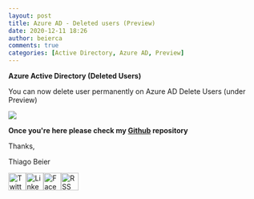```yaml
---
layout: post
title: Azure AD - Deleted users (Preview)
date: 2020-12-11 18:26
author: beierca
comments: true
categories: [Active Directory, Azure AD, Preview]
---
```

<strong>Azure Active Directory (Deleted Users)</strong>

You can now delete user permanently on Azure AD Delete Users (under Preview)

<img src="https://thiagobeierblog.blob.core.windows.net/posts/azure/news/azuread-deletepermanently-preview.png" />

<strong>Once you're here please check my <a href="https://github.com/thiagobeier/scripts/blob/master/README.md">Github</a> repository</strong>

Thanks,

Thiago Beier

<a href="https://twitter.com/thiagobeier"><img title="Twitter" src="https://socialmediawidgets.files.wordpress.com/2014/03/twitter1.png?w=35&amp;h=35" alt="Twitter" width="35" height="35" /></a><a href="https://www.linkedin.com/in/tbeier/"><img title="LinkedIn" src="https://socialmediawidgets.files.wordpress.com/2014/03/linkedin1.png?w=35&amp;h=35" alt="LinkedIn" width="35" height="35" /></a><a href="https://www.facebook.com/TheBeier/"><img title="Facebook" src="https://socialmediawidgets.files.wordpress.com/2014/03/facebook1.png?w=35&amp;h=35" alt="Facebook" width="35" height="35" /></a><a href="https://thiagobeier.wordpress.com/feed/"><img title="RSS" src="https://socialmediawidgets.files.wordpress.com/2014/03/rss1.png?w=35&amp;h=35" alt="RSS" width="35" height="35" /></a>
